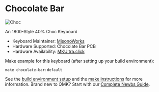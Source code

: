 # Chocolate Bar

![Choc](https://i.imgur.com/IwF9JkVh.jpg)


An 1800-Style 40% Choc Keyboard

* Keyboard Maintainer: [MisonoWorks](https://github.com/autumnisacutie/)
* Hardware Supported: Chocolate Bar PCB
* Hardware Availability: [MKUltra.click](https://mkultra.click/)

Make example for this keyboard (after setting up your build environment):

    make chocolate-bar:default

See the [build environment setup](https://docs.qmk.fm/#/getting_started_build_tools) and the [make instructions](https://docs.qmk.fm/#/getting_started_make_guide) for more information. Brand new to QMK? Start with our [Complete Newbs Guide](https://docs.qmk.fm/#/newbs).
